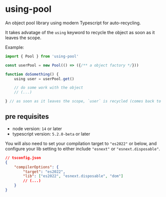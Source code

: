 # using-pool
An object pool library using modern Typescript for auto-recycling.

It takes advatage of the `using` keyword to recycle the object as soon as it leaves the scope.

Example:

```typescript
import { Pool } from 'using-pool'

const userPool = new Pool(() => ({/** a object factory */}))

function doSomething() {
    using user = userPool.get()

    // do some work with the object
    // (...)

} // as soon as it leaves the scope, `user` is recycled (comes back to the pool to be reused)

```

## pre requisites
- node version: `14` or later
- typescript version: `5.2.0-beta` or later

You will also need to set your compilation target to `"es2022"` or below, and configure your lib setting to either include `"esnext"` or `"esnext.disposable"`.

```json
// tsconfig.json
{
    "compilerOptions": {
        "target": "es2022",
        "lib": ["es2022", "esnext.disposable", "dom"]
        // (...)
    }
}
```